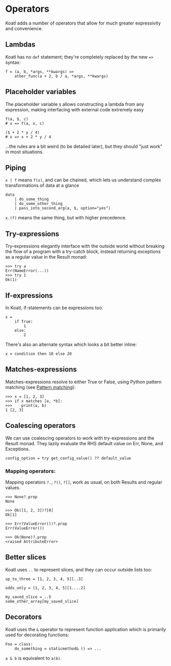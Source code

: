 # Operators

Koatl adds a number of operators that allow for much greater expressivity and convenience.

## Lambdas

Koatl has no `def` statement; they're completely replaced by the new `=>` syntax:

```koatl
f = (a, b, *args, **kwargs) =>
    other_func(a + 2, b / a, *args, **kwargs)
```

## Placeholder variables

The placeholder variable `$` allows constructing a lambda from any expression, making interfacing with external code extremely easy

```koatl
f(a, $, c)
# x => f(a, x, c)

($ + 2 * y / 4)
# x => x + 2 * y / 4
```

...the rules are a bit weird (to be detailed later), but they should "just work" in most situations.

## Piping

`x | f` means `f(x)`, and can be chained, which lets us understand complex transformations of data at a glance

```koatl
data
    | do_some_thing
    | do_some_other_thing
    | pass_into_second_arg(a, $, option="yes")
```

`x.(f)` means the same thing, but with higher precedence.

## Try-expressions

Try-expressions elegantly interface with the outside world without breaking the flow of a program with a try-catch block, instead returning exceptions as a regular value in the Result monad:

```koatl
>>> try a
Err(NameError(...))
>>> try 1
Ok(1)
```

## If-expressions

In Koatl, if-statements can be expressions too.

```koatl
x =
    if True:
        1
    else:
        2
```

There's also an alternate syntax which looks a bit better inline:

```koatl
x = condition then 10 else 20
```

## Matches-expressions

Matches-expressions resolve to either True or False, using Python pattern matching (see [Pattern matching](match)):

```koatl
>>> x = [1, 2, 3]
>>> if x matches [a, *b]:
>>>    print(a, b)
1 [2, 3]
```

## Coalescing operators

We can use coalescing operators to work with try-expressions and the Result monad.
They lazily evaluate the RHS default value on Err, None, and Exceptions.

```koatl
config_option = try get_config_value() ?? default_value
```

### Mapping operators:

Mapping operators `?.`, `?()`, `?[]`, work as usual, on both Results and regular values.

```koatl
>>> None?.prop
None

>>> Ok([1, 2, 3])?[0]
Ok[1]

>>> Err(ValueError())?.prop
Err(ValueError())

>>> Ok(None)?.prop
<raised AttributeError>
```

## Better slices

Koatl uses `..` to represent slices, and they can occur outside lists too:

```koatl
up_to_three = [1, 2, 3, 4, 5][..3]

odds_only = [1, 2, 3, 4, 5][1....2]

my_saved_slice = ..5
some_other_array[my_saved_slice]
```

## Decorators

Koatl uses the `&` operator to represent function application which is primarily used for decorating functions:

```koatl
Foo = class:
    do_something = staticmethod& () => ...
```

`a & b` is equivalent to `a(b)`.
